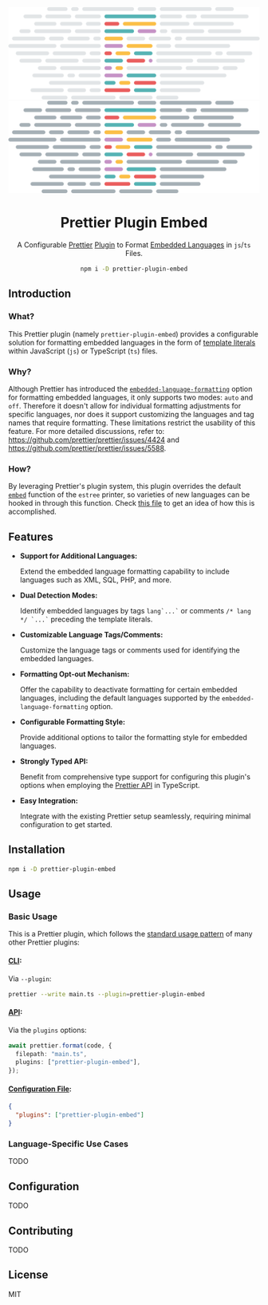 <div align="center">

![prettier-plugin-embed-light](./public/prettier-plugin-embed-wide-light.svg#gh-light-mode-only)
![prettier-plugin-embed-dark](./public/prettier-plugin-embed-wide-dark.svg#gh-dark-mode-only)

# Prettier Plugin Embed

A Configurable [Prettier](https://prettier.io/) [Plugin](https://prettier.io/docs/en/plugins.html) to Format [Embedded Languages](https://prettier.io/docs/en/options.html#embedded-language-formatting) in `js`/`ts` Files.

```bash
npm i -D prettier-plugin-embed
```

</div>

## Introduction

### What?

This Prettier plugin (namely `prettier-plugin-embed`) provides a configurable solution for formatting embedded languages in the form of [template literals](https://developer.mozilla.org/docs/Web/JavaScript/Reference/Template_literals) within JavaScript (`js`) or TypeScript (`ts`) files.

### Why?

Although Prettier has introduced the [`embedded-language-formatting`](https://prettier.io/docs/en/options.html#embedded-language-formatting) option for formatting embedded languages, it only supports two modes: `auto` and `off`. Therefore it doesn't allow for individual formatting adjustments for specific languages, nor does it support customizing the languages and tag names that require formatting. These limitations restrict the usability of this feature. For more detailed discussions, refer to: https://github.com/prettier/prettier/issues/4424 and https://github.com/prettier/prettier/issues/5588.

### How?

By leveraging Prettier's plugin system, this plugin overrides the default [`embed`](https://prettier.io/docs/en/plugins#optional-embed) function of the `estree` printer, so varieties of new languages can be hooked in through this function. Check [this file](./src/printers.ts) to get an idea of how this is accomplished.

## Features

- **Support for Additional Languages:**

  Extend the embedded language formatting capability to include languages such as XML, SQL, PHP, and more.

- **Dual Detection Modes:**

  Identify embedded languages by tags `` lang`...` `` or comments `` /* lang */ `...` `` preceding the template literals.

- **Customizable Language Tags/Comments:**

  Customize the language tags or comments used for identifying the embedded languages.

- **Formatting Opt-out Mechanism:**

  Offer the capability to deactivate formatting for certain embedded languages, including the default languages supported by the `embedded-language-formatting` option.

- **Configurable Formatting Style:**

  Provide additional options to tailor the formatting style for embedded languages.

- **Strongly Typed API:**

  Benefit from comprehensive type support for configuring this plugin's options when employing the [Prettier API](https://prettier.io/docs/en/api) in TypeScript.

- **Easy Integration:**

  Integrate with the existing Prettier setup seamlessly, requiring minimal configuration to get started.

## Installation

```bash
npm i -D prettier-plugin-embed
```

## Usage

### Basic Usage

This is a Prettier plugin, which follows the [standard usage pattern](https://prettier.io/docs/en/plugins.html#using-plugins) of many other Prettier plugins:

#### [CLI](https://prettier.io/docs/en/cli):

Via `--plugin`:

```bash
prettier --write main.ts --plugin=prettier-plugin-embed
```

#### [API](https://prettier.io/docs/en/api):

Via the `plugins` options:

```ts
await prettier.format(code, {
  filepath: "main.ts",
  plugins: ["prettier-plugin-embed"],
});
```

#### [Configuration File](https://prettier.io/docs/en/configuration):

```json
{
  "plugins": ["prettier-plugin-embed"]
}
```

### Language-Specific Use Cases

TODO

## Configuration

TODO

## Contributing

TODO

## License

MIT
